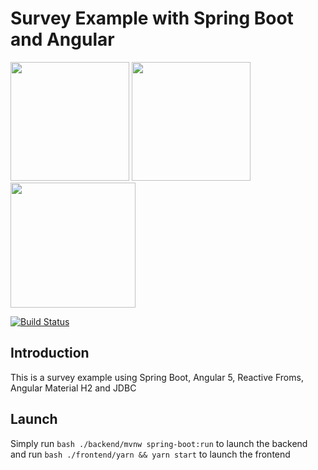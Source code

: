 # Survey Example with Spring Boot and Angular
<p>
<img src="http://www.groupeafg.com/wp-content/uploads/2016/04/spring-boot-project-logo.png"  height="190px"/>
<img src="https://upload.wikimedia.org/wikipedia/commons/thumb/b/b1/Icons8_flat_survey.svg/2000px-Icons8_flat_survey.svg.png"  height="190px"/>
<img src="https://angular.io/assets/images/logos/angular/angular.png" height="200px"/>
</p>

[![Build Status](https://travis-ci.org/joumenharzli/survey-example-spring-boot-angular.svg?branch=master)](https://travis-ci.org/joumenharzli/survey-example-spring-boot-angular)

## Introduction
This is a survey example using Spring Boot, Angular 5, Reactive Froms, Angular Material H2 and JDBC  

## Launch
Simply run ```bash ./backend/mvnw spring-boot:run``` to launch the backend
and run ```bash ./frontend/yarn && yarn start``` to launch the frontend
